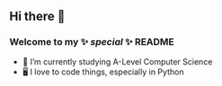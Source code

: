 ## Hi there 👋
### Welcome to my ✨ _special_ ✨ README
- 🌱 I’m currently studying A-Level Computer Science
- 🖥️ I love to code things, especially in Python

<!--
**HAGerox/HAGerox** is a ✨ _special_ ✨ repository because its `README.md` (this file) appears on your GitHub profile.

Here are some ideas to get you started:

- 🔭 I’m currently working on ...
- 🌱 I’m currently learning ...
- 👯 I’m looking to collaborate on ...
- 🤔 I’m looking for help with ...
- 💬 Ask me about ...
- 📫 How to reach me: ...
- 😄 Pronouns: ...
- ⚡ Fun fact: ...
-->
